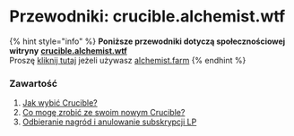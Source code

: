 # Przewodniki: crucible.alchemist.wtf

{% hint style="info" %}
**Poniższe przewodniki dotyczą społecznościowej witryny** [**crucible.alchemist.wtf**](https://crucible.alchemist.wtf/)  
Proszę [kliknij tutaj](../guides-alchemist.farm/) jeżeli używasz [alchemist.farm](https://alchemist.farm/)
{% endhint %}

### Zawartość

1. [Jak wybić Crucible?](how-do-i-mint-a-crucible.md)
2. [Co mogę zrobić ze swoim nowym Crucible?](what-can-i-do-with-my-new-crucible.md)
3. [Odbieranie nagród i anulowanie subskrypcji LP](claiming-rewards-and-unsubscribing-your-lp.md)

